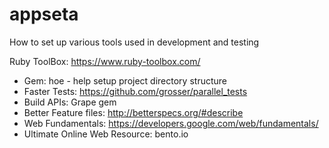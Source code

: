appseta
=======

How to set up various tools used in development and testing

Ruby ToolBox: https://www.ruby-toolbox.com/

*  Gem:  hoe - help setup project directory structure
*  Faster Tests: https://github.com/grosser/parallel_tests
*  Build APIs: Grape gem
*  Better Feature files: http://betterspecs.org/#describe
*  Web Fundamentals: https://developers.google.com/web/fundamentals/
*  Ultimate Online Web Resource: bento.io
